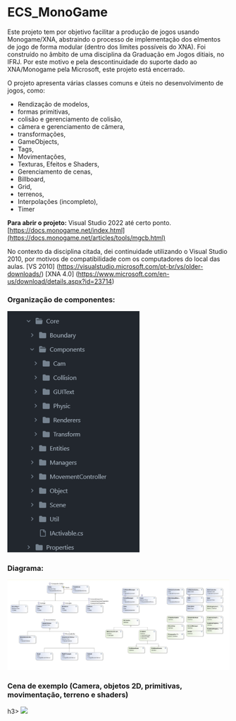 # ECS_MonoGame

Este projeto tem por objetivo facilitar a produção de jogos usando Monogame/XNA, abstraindo o processo de implementação dos elmentos de jogo de forma modular (dentro dos limites possíveis do XNA).
Foi construído no âmbito de uma disciplina da Graduação em Jogos ditiais, no IFRJ. Por este motivo e pela descontinuidade do suporte dado ao XNA/Monogame pela Microsoft, este projeto está encerrado.

O projeto apresenta  várias classes comuns e úteis no desenvolvimento de jogos, como:
- Rendização de modelos,
- formas primitivas,
- colisão e gerenciamento de colisão,
- câmera e gerenciamento de câmera,
- transformações, 
- GameObjects,
- Tags,
- Movimentações,
- Texturas, Efeitos e Shaders,
- Gerenciamento de cenas,
- Billboard,
- Grid,
- terrenos,
- Interpolações (incompleto),
- Timer
  

**Para abrir o projeto:** 
Visual Studio 2022 até certo ponto.
[https://docs.monogame.net/index.html](https://docs.monogame.net/articles/tools/mgcb.html)

No contexto da disciplina citada, dei continuidade utilizando o Visual Studio 2010, por motivos de compatibilidade com os computadores do local das aulas.
[VS 2010] (https://visualstudio.microsoft.com/pt-br/vs/older-downloads/)
[XNA 4.0] (https://www.microsoft.com/en-us/download/details.aspx?id=23714)

<h3>Organização de componentes:</h3>
<img src="https://github.com/alexandregaudencio/ECS_MonoGame/blob/master/_PRINTS/components.png" width="300px" />

<h3>Diagrama: </h3>
<img src="https://github.com/alexandregaudencio/ECS_MonoGame/blob/master/_PRINTS/diagram-design.jpg" width="auto" />

<h3>Cena de exemplo (Camera, objetos 2D, primitivas, movimentação, terreno e shaders)</h3>h3>
<img src="https://github.com/alexandregaudencio/ECS_MonoGame/blob/master/_PRINTS/screen-rec.gif" width="300px" />




